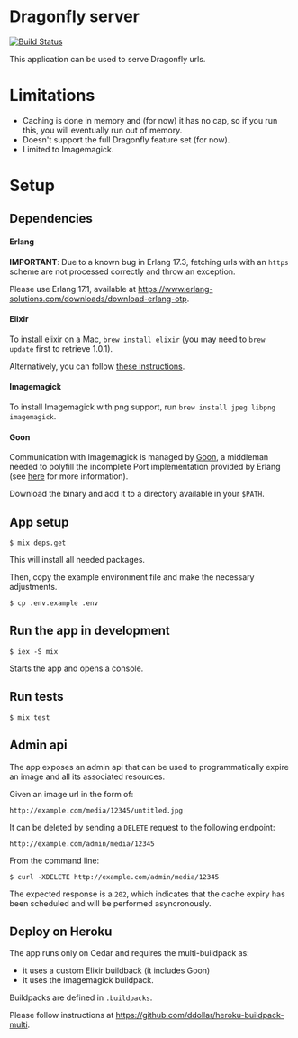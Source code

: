# Dragonfly server

[![Build Status](https://travis-ci.org/cloud8421/dragonfly-server.svg?branch=master)](https://travis-ci.org/cloud8421/dragonfly-server)

This application can be used to serve Dragonfly urls.

# Limitations

- Caching is done in memory and (for now) it has no cap, so if you run this, you will eventually run out of memory.
- Doesn't support the full Dragonfly feature set (for now).
- Limited to Imagemagick.

# Setup

## Dependencies

#### Erlang

**IMPORTANT**: Due to a known bug in Erlang 17.3, fetching urls with an `https` scheme are not processed correctly and throw an exception.

Please use Erlang 17.1, available at <https://www.erlang-solutions.com/downloads/download-erlang-otp>.

#### Elixir

To install elixir on a Mac, `brew install elixir` (you may need to `brew update` first to retrieve 1.0.1).

Alternatively, you can follow [these instructions](http://elixir-lang.org/install.html).

#### Imagemagick

To install Imagemagick with png support, run `brew install jpeg libpng imagemagick`.

#### Goon

Communication with Imagemagick is managed by [Goon](https://github.com/alco/goon), a middleman needed to polyfill the incomplete Port
implementation provided by Erlang (see [here](https://github.com/alco/porcelain/wiki/Implementation#the-middleman) for more information).

Download the binary and add it to a directory available in your `$PATH`.

## App setup

    $ mix deps.get

This will install all needed packages.

Then, copy the example environment file and make the necessary adjustments.

    $ cp .env.example .env

## Run the app in development

    $ iex -S mix

Starts the app and opens a console.

## Run tests

    $ mix test

## Admin api

The app exposes an admin api that can be used to programmatically expire an image and all its associated resources.

Given an image url in the form of:

    http://example.com/media/12345/untitled.jpg

It can be deleted by sending a `DELETE` request to the following endpoint:

    http://example.com/admin/media/12345

From the command line:

    $ curl -XDELETE http://example.com/admin/media/12345

The expected response is a `202`, which indicates that the cache expiry has been scheduled and will be performed asyncronously.

## Deploy on Heroku

The app runs only on Cedar and requires the multi-buildpack as:

- it uses a custom Elixir buildback (it includes Goon)
- it uses the imagemagick buildpack.

Buildpacks are defined in `.buildpacks`.

Please follow instructions at <https://github.com/ddollar/heroku-buildpack-multi>.
